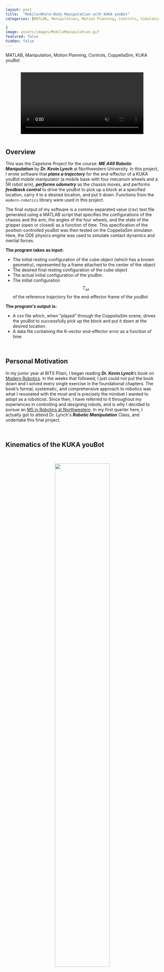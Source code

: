 ```yaml
---
layout: post
title:  "Mobile/Whole-Body Manipulation with KUKA youBot"
categories: [MATLAB, Manipulation, Motion Planning, Controls, Simulation, Wheeled Locomotion, CoppeliaSim, KUKA youBot, Data Structures

]
image: assets/images/MobileManipulation.gif
featured: false
hidden: false
---
```


MATLAB, Manipulation, Motion Planning, Controls, CoppeliaSim, KUKA youBot

<br>

<div align="center">
<video width="80%" controls loop autoplay muted>
    <source src="https://github.com/GogiPuttar/adityanairswebsite.github.io/assets/59332714/a663013e-a913-4e6c-8d2e-881ea00691ce" type="video/mp4">
</video>
</div>

<br>

## Overview
This was the Capstone Project for the course: ***ME 449 Robotic Manipulation*** by ***Dr. Kevin Lynch*** at Northwestern University.
In this project, I wrote software that ***plans a trajectory*** for the end-effector of a KUKA youBot mobile manipulator (a mobile base with four mecanum wheels and a 5R robot arm), ***performs odometry*** as the chassis moves, and performs ***feedback control*** to drive the youBot to pick up a block at a specified location, carry it to a desired location, and put it down.
Functions from the `modern-robotics` library were used in this project. 

The final output of my software is a comma-separated value (csv) text file generated using a MATLAB script that specifies the configurations of the chassis and the arm, the angles of the four wheels, and the state of the gripper (open or closed) as a function of time. 
This specification of the position-controlled youBot was then tested on the CoppeliaSim simulator.
Here, the ODE physics engine was used to simulate contact dynamics and inertial forces.

**The program takes as input:**

- The initial resting configuration of the cube object (which has a known geometry), represented by a frame attached to the center of the object
- The desired final resting configuration of the cube object
- The actual initial configuration of the youBot.
- The initial configuration $$T_{se}$$ of the reference trajectory for the end-effector frame of the youBot 

**The program's output is:**

- A csv file which, when "played" through the CoppeliaSim scene, drives the youBot to successfully pick up the block and put it down at the desired location.
- A data file containing the 6-vector end-effector error as a function of time

<br>

## Personal Motivation

In my junior year at BITS Pilani, I began reading ***Dr. Kevin Lynch***’s book on [Modern Robotics](https://hades.mech.northwestern.edu/index.php/Modern_Robotics). 
In the weeks that followed, I just could not put the book down and I solved every single exercise in the foundational chapters.
The book’s formal, systematic, and comprehensive approach to robotics was what I resonated with the most and is precisely the mindset I wanted to adopt as a roboticist.
Since then, I have referred to it throughout my experiences in controlling and designing robots, and is why I decided to pursue an [MS in Robotics at Northwestern](https://www.mccormick.northwestern.edu/robotics/).
In my first quarter here, I actually got to attend Dr. Lynch's ***Robotic Manipulation*** Class, and undertake this final project.

<br>

## Kinematics of the KUKA youBot

<br>

<figure align = "center">
    <img src="https://hades.mech.northwestern.edu/images/thumb/3/33/Yb-book.png/1200px-Yb-book.png" width="65%"/>
    <figcaption><em>Fig. 1. This figure illustrates the arm at its home configuration (all joint angles zero) and the frames {s}, {b}, {0}, and {e}. For the image on the right, joint axes 1 and 5 (not shown) point upward and joint axes 2, 3, and 4 are out of the screen. 
    <a href="https://hades.mech.northwestern.edu/index.php/File:Yb-book.png" target="_blank">[Image Source]</a></em></figcaption>
</figure>

<br>

The configuration of the frame {b} of the mobile base, relative to the frame {s} on the floor, is described by the 3-vector $$q = (\phi, x, y)$$ or the $$SE(3)$$ matrix:

$$
T_{sb}(q) = 
\begin{bmatrix}
cos \phi & -sin \phi & 0 & x \\
sin \phi & cos \phi & 0 & y \\
0 & 0 & 1 & 0.0963 \\
0 & 0 & 0 & 1

\end{bmatrix}

$$

The wheel numbering and forward driving and "free sliding" direction $$\gamma$$ of each wheel is indicated as:

<br>

<figure align = "center">
    <img src="https://github.com/GogiPuttar/adityanairswebsite.github.io/blob/main/assets/images/MobileBase.png?raw=true" width="65%"/>
    <figcaption><em>Fig. 2. Top view of the mobile base. 
    <a href="https://hades.mech.northwestern.edu/index.php/File:Yb-book.png" target="_blank">[Image Source]</a></em></figcaption>
</figure>

<br>



## Dynamics Simulation in CoppeliaSim

The CoppeliaSim scene used for the capstone project is the first scene in which we've used CoppeliaSim's ability to simulate bodies in contact. 
A "physics engine" simulates the motions of bodies when forces are applied to them, and when they make contact or collide with each other. 
Physics engines also handle articulated bodies with joints and other constraints.
Here, ODE has been used as the physics engine.

### Rigid Bodies
In CoppeliaSim, each rigid body is classified as either **respondable** or **non-respondable**:

- **respondable**: The body can make contact and collide with other bodies.
- **non-respondable**: The body can pass through other bodies.
Thus if a respondable body and a non-respondable body overlap, or if two non-respondable bodies overlap, there is no collision. If two respondable bodies make contact, however, forces will try to keep them from penetrating each other.

In this scene, only the floor, the gripper fingers, and the cube are respondable. All other bodies are non-respondable.

In addition, each rigid body can be classified as **dynamic** or **non-dynamic**:

- **dynamic**: The body has mass and inertial properties that are used to compute its motion. For example, as shown in the image to the right, you can click on "Cuboid_initial" to learn about the mass properties of the cube in Scene 6. You can also learn about material properties, like "friction values." (The simulated friction coefficient of two bodies in contact is calculated as the product of the friction values of the two materials. This is a simple, but non-physical, way to come up with a friction coefficient for two bodies in contact without having to specify a friction coefficient for every possible pair of materials in contact.)
- **non-dynamic**: The body's motion is not computed according to dynamics computed by the physics engine.

In this scene, only the gripper fingers and the cube are dynamic. 

### Joints
In this scene, each joint is either in **torque/force mode** or **passive mode**:

- **torque/force mode**: In torque/force mode, the motion of the joint is controlled by a torque or force applied by an actuator, possibly governed by a PID control law, for example.
- **passive mode**: In this mode, the joint is kinematically controlled to go to specified positions, without reference to forces or torques.

In this scene, all joints are in passive mode, except for the two joints controlling the gripper motion.
The PID control dynamics for these passive joints has been simulated directly in the trajectory generator.

<br>

## Trajectory Generation

The code pieces together a reference trajectory using various keyframes as a ***Quintic Via Point Trajectory***. 
Let the trajectory be specified by $$k$$ via points, with the start point occurring at $$T_1 = 0$$ and the final point at $$T_k = T$$.
At each via point $$i ∈ {1, . . . , k}$$, the user specifies the desired
position $$β(T_i) = β_i$$ and velocity $$\dot{\beta}(T_i) = \dot{β}_i$$.
The trajectory has $$k −1$$ segments, and the duration of segment $$j ∈ {1, . . . , k − 1}$$ is $$∆T_j = T_j+1 − T_j$$. The joint
trajectory during segment j is expressed as the $$5^{th}$$-order polynomial:

$$
\beta(T_j + ∆t) = a_{j0} + a_{j1}∆t + a_{j2}∆t^2 + a_{j3}∆t^3
$$.

Here,

$$
\begin{align*}
a_{j0} &= β_j,\\
a_{j1} &= \dot{β}_j, \\
a_{j2} &= \frac{3\beta_{j+1} - 3\beta_{j} - 2\dot{\beta_j}∆T_j - 2\dot{\beta}_{j+1}∆T_j}{∆T_j^2}, \\
a_{j3} &= \frac{2\beta_{j} + (\dot{\beta}_{j} + 2\dot{\beta}_{j+1})∆T_j - 2\beta_{j+1}}{∆T_j^3}.
\end{align*}
$$

The 8 segments of the trajectory comprise:

1. Moving the gripper from its initial configuration to a "standoff" configuration above the block.
2. Moving the gripper down to the grasp position.
3. Closing the gripper.
4. Moving the gripper back up to the "standoff" configuration.
5. Moving the gripper to a "standoff" configuration above the final configuration.
6. Moving the gripper to the final configuration of the object.
7. Opening the gripper.
8. Moving the gripper back to the "standoff" configuration.

<br>

<figure align = "center">
    <img src="https://hades.mech.northwestern.edu/images/f/fc/Capstone-traj1.png" width="42%"/>
    <img src="https://hades.mech.northwestern.edu/images/6/68/Capstone-traj2.png" width="42%"/>
</figure>
<figure align = "center">
    <img src="https://hades.mech.northwestern.edu/images/2/2c/Capstone-traj3.png" width="42%"/>
    <img src="https://hades.mech.northwestern.edu/images/f/fe/Capstone-traj4.png" width="42%"/>
</figure>
<figure align = "center">
    <img src="https://hades.mech.northwestern.edu/images/f/f5/Capstone-traj5.png" width="42%"/>
    <img src="https://hades.mech.northwestern.edu/images/a/a2/Capstone-traj6.png" width="42%"/>
</figure>
<figure align = "center">
    <img src="https://hades.mech.northwestern.edu/images/4/4c/Capstone-traj7.png" width="42%"/>
    <img src="https://hades.mech.northwestern.edu/images/1/18/Capstone-traj8.png" width="42%"/>
    <figcaption><em>Fig. 3. The 8 segments of the KUKA youBot's trajectory. This picks the cube up and then places it at another location.
    <a href="https://hades.mech.northwestern.edu/index.php/Mobile_Manipulation_Capstone_2023" target="_blank">[Image Source]</a></em></figcaption>
</figure>

<br>

## Feedback Control

The feedback control law for the system:

$$
\mathcal{V}(t) = [Ad_{X^{-1}X_{d}}]\mathcal{V}_{d}(t) + K_{p}X_{err}(t) + K_i\int_{0}^{t}X_{err}(t)dt 
$$

takes in:

- $$X$$: the *actual* end effector configuration.
- $$X_d$$: the *desired* end effector configuration. And hence, $$X_{err} = log(X^{-1} X_d) $$
- $$X_{d,next}$$: the *desired* configuration at the next time step. And hence, $$[V_d] = (1/∆t)~log(X^{-1}_d X_{d,next})$$ 

to give us the commanded end-effector twist $$\mathcal{V}$$ at every time step.

<br>

<figure align = "center">
    <img src="https://hades.mech.northwestern.edu/images/1/13/Yb-fbtest-new.png" width="65%"/>
    <figcaption><em>Fig. 4. This figure illustrates a test for your FeedbackControl and Jacobian pseudoinverse functions. The current robot configuration is shown, as well as the current end-effector configuration, the current reference end-effector configuration, and the reference end-effector configuration at the next time-step.
    <a href="https://hades.mech.northwestern.edu/index.php/File:Yb-fbtest-new.png" target="_blank">[Image Source]</a></em></figcaption>
</figure>

<br>

To turn this into commanded wheel and arm joint speeds $$(u, \dot{\theta})$$, we use the pseudoinverse of the mobile manipulator Jacobian $$J_e(\theta)$$:

$$
\begin{bmatrix}
u \\
\dot{\theta}
\end{bmatrix}
=
J^{\dagger}_e(\theta) \dot{\theta}
$$

<br>

## Reference

1. [Mobile Manipulation Capstone 2023 - Northwestern Mechatronics Wiki](https://hades.mech.northwestern.edu/index.php/Mobile_Manipulation_Capstone_2023){:target="_blank" rel="noopener"}

<br>


